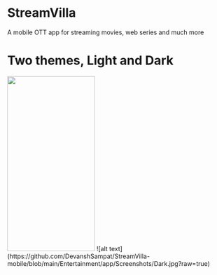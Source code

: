# StreamVilla
 A mobile OTT app for streaming movies, web series and much more
 
 # Two themes, Light and Dark
 <img src="https://github.com/DevanshSampat/StreamVilla-mobile/blob/main/Entertainment/app/Screenshots/Light.jpg?raw=true" width="200" height="400"/>
 ![alt text](https://github.com/DevanshSampat/StreamVilla-mobile/blob/main/Entertainment/app/Screenshots/Dark.jpg?raw=true)
